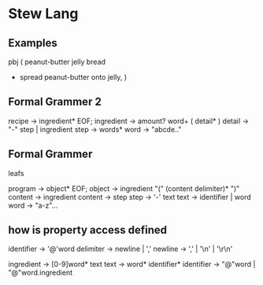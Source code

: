 # Stew Lang

## Examples

pbj (
  peanut-butter
  jelly
  bread
  - spread peanut-butter onto jelly, 
)

## Formal Grammer 2

recipe -> ingredient* EOF;
ingredient -> amount? word+ ( detail* )
detail -> "-" step | ingredient
step -> words*
word -> "abcde.."

## Formal Grammer


leafs

program -> object* EOF;
object -> ingredient "(" (content delimiter)* ")"
content -> ingredient
content -> step
step -> '-' text
text -> identifier | word
word -> "a-z"...
## how is property access defined
identifier -> '@'word
delimiter -> newline | ','
newline -> ',' | '\n' | '\r\n'


ingredient -> [0-9]word* text
text -> word* identifier*
identifier -> "@"word | "@"word.ingredient
